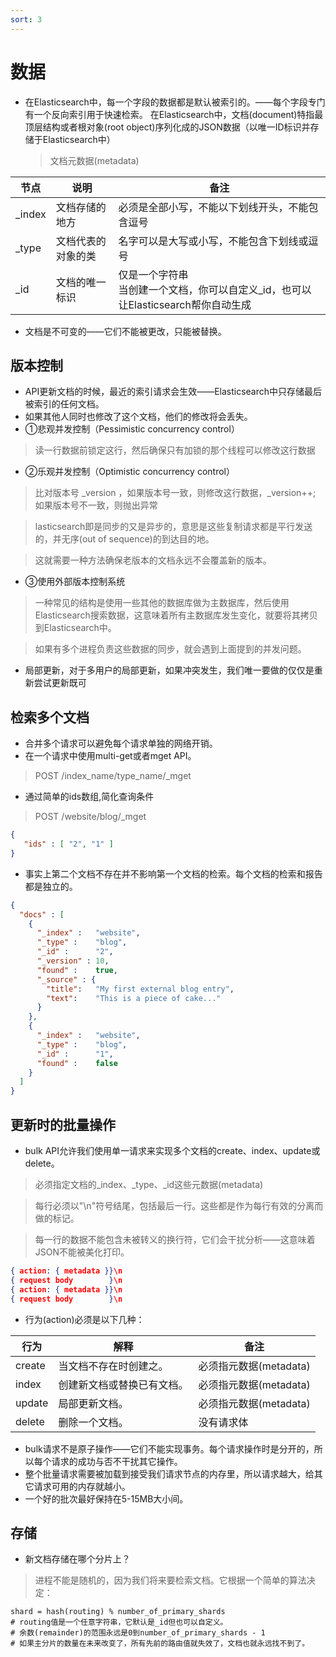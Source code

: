 ```yaml
---
sort: 3
---
```


# 数据

* 在Elasticsearch中，每一个字段的数据都是默认被索引的。——每个字段专门有一个反向索引用于快速检索。
  在Elasticsearch中，文档(document)特指最顶层结构或者根对象(root object)序列化成的JSON数据（以唯一ID标识并存储于Elasticsearch中）
  > 文档元数据(metadata)

| 节点 | 说明 | 备注 |
| ---- | ---- | ---- | 
| _index | 文档存储的地方 | 必须是全部小写，不能以下划线开头，不能包含逗号 |
| _type | 文档代表的对象的类 | 名字可以是大写或小写，不能包含下划线或逗号 |
| _id | 文档的唯一标识 | 仅是一个字符串 <br> 当创建一个文档，你可以自定义_id，也可以让Elasticsearch帮你自动生成 |

* 文档是不可变的——它们不能被更改，只能被替换。

## 版本控制

* API更新文档的时候，最近的索引请求会生效——Elasticsearch中只存储最后被索引的任何文档。
* 如果其他人同时也修改了这个文档，他们的修改将会丢失。
* ①悲观并发控制（Pessimistic concurrency control）
> 读一行数据前锁定这行，然后确保只有加锁的那个线程可以修改这行数据
* ②乐观并发控制（Optimistic concurrency control）
> 比对版本号 _version ，如果版本号一致，则修改这行数据，_version++; 如果版本号不一致，则抛出异常

> lasticsearch即是同步的又是异步的，意思是这些复制请求都是平行发送的，并无序(out of sequence)的到达目的地。

> 这就需要一种方法确保老版本的文档永远不会覆盖新的版本。

* ③使用外部版本控制系统
> 一种常见的结构是使用一些其他的数据库做为主数据库，然后使用Elasticsearch搜索数据，这意味着所有主数据库发生变化，就要将其拷贝到Elasticsearch中。

> 如果有多个进程负责这些数据的同步，就会遇到上面提到的并发问题。

* 局部更新，对于多用户的局部更新，如果冲突发生，我们唯一要做的仅仅是重新尝试更新既可

## 检索多个文档

* 合并多个请求可以避免每个请求单独的网络开销。
* 在一个请求中使用multi-get或者mget API。
> POST /index_name/type_name/_mget
* 通过简单的ids数组,简化查询条件
> POST /website/blog/_mget
```json
{
   "ids" : [ "2", "1" ]
}
```

* 事实上第二个文档不存在并不影响第一个文档的检索。每个文档的检索和报告都是独立的。
```json
{
  "docs" : [
    {
      "_index" :   "website",
      "_type" :    "blog",
      "_id" :      "2",
      "_version" : 10,
      "found" :    true,
      "_source" : {
        "title":   "My first external blog entry",
        "text":    "This is a piece of cake..."
      }
    },
    {
      "_index" :   "website",
      "_type" :    "blog",
      "_id" :      "1",
      "found" :    false 
    }
  ]
}
```

## 更新时的批量操作

* bulk API允许我们使用单一请求来实现多个文档的create、index、update或delete。
> 必须指定文档的_index、_type、_id这些元数据(metadata)

> 每行必须以"\n"符号结尾，包括最后一行。这些都是作为每行有效的分离而做的标记。

> 每一行的数据不能包含未被转义的换行符，它们会干扰分析——这意味着JSON不能被美化打印。
```json
{ action: { metadata }}\n
{ request body        }\n
{ action: { metadata }}\n
{ request body        }\n
```
* 行为(action)必须是以下几种：

| 行为 | 解释 | 备注 |
| ---- | ---- | ---- |
| create | 当文档不存在时创建之。 | 必须指元数据(metadata) |
| index | 创建新文档或替换已有文档。 | 必须指元数据(metadata) |
| update | 局部更新文档。 | 必须指元数据(metadata) 
| delete | 删除一个文档。 | 没有请求体 |

* bulk请求不是原子操作——它们不能实现事务。每个请求操作时是分开的，所以每个请求的成功与否不干扰其它操作。
* 整个批量请求需要被加载到接受我们请求节点的内存里，所以请求越大，给其它请求可用的内存就越小。
* 一个好的批次最好保持在5-15MB大小间。

## 存储

* 新文档存储在哪个分片上？
> 进程不能是随机的，因为我们将来要检索文档。它根据一个简单的算法决定：
```shell
shard = hash(routing) % number_of_primary_shards
# routing值是一个任意字符串，它默认是_id但也可以自定义。
# 余数(remainder)的范围永远是0到number_of_primary_shards - 1
# 如果主分片的数量在未来改变了，所有先前的路由值就失效了，文档也就永远找不到了。
```